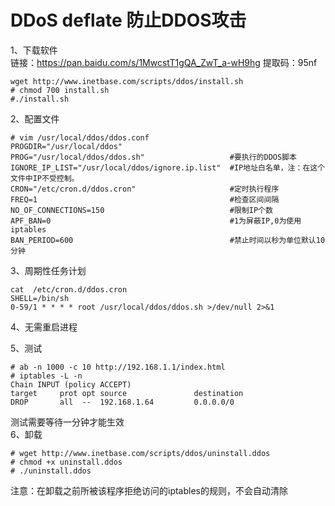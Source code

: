 DDoS deflate 防止DDOS攻击
=========================
1、下载软件  
链接：https://pan.baidu.com/s/1MwcstT1gQA_ZwT_a-wH9hg 提取码：95nf  
```
wget http://www.inetbase.com/scripts/ddos/install.sh
# chmod 700 install.sh
#./install.sh
```  
2、配置文件  
```
# vim /usr/local/ddos/ddos.conf 
PROGDIR="/usr/local/ddos"
PROG="/usr/local/ddos/ddos.sh"                   #要执行的DDOS脚本
IGNORE_IP_LIST="/usr/local/ddos/ignore.ip.list"  #IP地址白名单，注：在这个文件中IP不受控制。
CRON="/etc/cron.d/ddos.cron"                     #定时执行程序
FREQ=1                                           #检查区间间隔
NO_OF_CONNECTIONS=150                            #限制IP个数
APF_BAN=0                                        #1为屏蔽IP,0为使用iptables
BAN_PERIOD=600                                   #禁止时间以秒为单位默认10分钟
```  
3、周期性任务计划  
```
cat  /etc/cron.d/ddos.cron 
SHELL=/bin/sh
0-59/1 * * * * root /usr/local/ddos/ddos.sh >/dev/null 2>&1
```  
4、无需重启进程  

5、测试  
```
# ab -n 1000 -c 10 http://192.168.1.1/index.html
# iptables -L -n
Chain INPUT (policy ACCEPT)
target     prot opt source               destination         
DROP       all  --  192.168.1.64         0.0.0.0/0 
```  
测试需要等待一分钟才能生效  
6、卸载  
```
# wget http://www.inetbase.com/scripts/ddos/uninstall.ddos
# chmod +x uninstall.ddos 
# ./uninstall.ddos
```  
注意：在卸载之前所被该程序拒绝访问的iptables的规则，不会自动清除  

 
